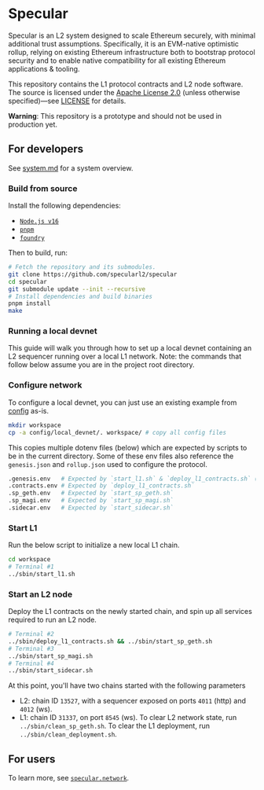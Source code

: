 # Specular

Specular is an L2 system designed to scale Ethereum securely, with minimal additional trust assumptions. Specifically, it is an EVM-native optimistic rollup, relying on existing Ethereum infrastructure both to bootstrap protocol security and to enable native compatibility for all existing Ethereum applications & tooling.

This repository contains the L1 protocol contracts and L2 node software. The source is licensed under the [Apache License 2.0](https://www.apache.org/licenses/LICENSE-2.0) (unless otherwise specified)—see <a href="./LICENSE.md">LICENSE</a> for details.

**Warning**: This repository is a prototype and should not be used in production yet.

## For developers

See <a href="./docs/system.md">system.md</a> for a system overview.

### Build from source

Install the following dependencies:
- [`Node.js v16`](https://nodejs.org/en/)
- [`pnpm`](https://pnpm.io/installation#using-corepack)
- [`foundry`](https://book.getfoundry.sh/getting-started/installation)

Then to build, run:
```sh
# Fetch the repository and its submodules.
git clone https://github.com/specularl2/specular
cd specular
git submodule update --init --recursive
# Install dependencies and build binaries
pnpm install
make
```

### Running a local devnet

This guide will walk you through how to set up a local devnet containing an L2 sequencer running over a local L1 network.
Note: the commands that follow below assume you are in the project root directory.

### Configure network

To configure a local devnet, you can just use an existing example from <a href="./config/">config</a> as-is.
```sh
mkdir workspace
cp -a config/local_devnet/. workspace/ # copy all config files
```

This copies multiple dotenv files (below) which are expected by scripts to be in the current directory.
Some of these env files also reference the `genesis.json` and `rollup.json` used to configure the protocol.
```sh
.genesis.env   # Expected by `start_l1.sh` & `deploy_l1_contracts.sh` (not necessary for existing chains)
.contracts.env # Expected by `deploy_l1_contracts.sh`
.sp_geth.env   # Expected by `start_sp_geth.sh`
.sp_magi.env   # Expected by `start_sp_magi.sh`
.sidecar.env   # Expected by `start_sidecar.sh`
```

### Start L1
Run the below script to initialize a new local L1 chain.
```sh
cd workspace
# Terminal #1
../sbin/start_l1.sh
```

### Start an L2 node
Deploy the L1 contracts on the newly started chain, and spin up all services required to run an L2 node.
```sh
# Terminal #2
../sbin/deploy_l1_contracts.sh && ../sbin/start_sp_geth.sh
# Terminal #3
../sbin/start_sp_magi.sh
# Terminal #4
../sbin/start_sidecar.sh
```

At this point, you'll have two chains started with the following parameters
- L2: chain ID `13527`, with a sequencer exposed on ports `4011` (http) and `4012` (ws).
- L1: chain ID `31337`, on port `8545` (ws).
To clear L2 network state, run `../sbin/clean_sp_geth.sh`.
To clear the L1 deployment, run `../sbin/clean_deployment.sh`.

## For users
To learn more, see [`specular.network`](https://specular.network/).
